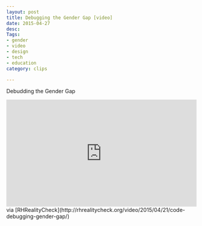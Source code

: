 ```yaml
---
layout: post
title: Debugging the Gender Gap [video]
date: 2015-04-27
desc:
Tags:
- gender
- video
- design
- tech
- education
category: clips

---
```



Debudding the Gender Gap

<iframe src="https://player.vimeo.com/video/123004482" width="500" height="281" frameborder="0" webkitallowfullscreen mozallowfullscreen allowfullscreen></iframe>
via [RHRealityCheck](http://rhrealitycheck.org/video/2015/04/21/code-debugging-gender-gap/)